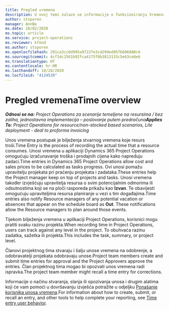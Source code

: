 ```yaml
---
title: Pregled vremena
description: U ovoj temi nalaze se informacije o funkcioniranju Vremena u aplikaciji Dynamics 365 Project Operations.
author: stsporen
manager: AnnBe
ms.date: 10/02/2020
ms.topic: article
ms.service: project-operations
ms.reviewer: kfend
ms.author: stsporen
ms.openlocfilehash: 291ca3cc6d995a9722fe3cd29ded95fb606888c6
ms.sourcegitcommit: 4cf1dc1561b92fca4175f0b3813133c5e63ce8e6
ms.translationtype: HT
ms.contentlocale: hr-HR
ms.lasthandoff: 10/28/2020
ms.locfileid: "4124539"
---
```

# <a name="time-overview"></a><span data-ttu-id="bcefd-103">Pregled vremena</span><span class="sxs-lookup"><span data-stu-id="bcefd-103">Time overview</span></span>

<span data-ttu-id="bcefd-104">_**Odnosi se na:** Project Operations za scenarije temeljene na resursima / bez zaliha, jednostavna implementacija – poslovanje putem predračuna_</span><span class="sxs-lookup"><span data-stu-id="bcefd-104">_**Applies To:** Project Operations for resource/non-stocked based scenarios, Lite deployment - deal to proforma invoicing_</span></span>

<span data-ttu-id="bcefd-105">Unos vremena postupak je bilježenja stvarnog vremena koje resurs troši.</span><span class="sxs-lookup"><span data-stu-id="bcefd-105">Time Entry is the process of recording the actual time that a resource consumes.</span></span> <span data-ttu-id="bcefd-106">Unosi vremena u aplikaciji Dynamics 365 Project Operations omogućuju izračunavanje troška i prodajnih cijena kako napreduju zadaci.</span><span class="sxs-lookup"><span data-stu-id="bcefd-106">Time entries in Dynamics 365 Project Operations allow cost and sales prices to be calculated as tasks progress.</span></span> <span data-ttu-id="bcefd-107">Ovi unosi pomažu upravitelju projekata pri praćenju projekata i zadataka.</span><span class="sxs-lookup"><span data-stu-id="bcefd-107">These entries help the Project manager keep on top of projects and tasks.</span></span> <span data-ttu-id="bcefd-108">Unosi vremena također izvješćuju upravitelja resursa o svim potencijalnim odmorima ili odsutnostima koji se na ploči rasporeda prikažu kao **Izvan**. Te obavijesti omogućuju upraviteljima resursa planiranje u vezi s tim događajima.</span><span class="sxs-lookup"><span data-stu-id="bcefd-108">Time entries also notify Resource managers of any potential vacation or absences that appear on the schedule board as **Out**. These notifications allow the Resource managers to plan around those events.</span></span>

<span data-ttu-id="bcefd-109">Tijekom bilježenja vremena u aplikaciji Project Operations, korisnici mogu pratiti svaku razinu projekta.</span><span class="sxs-lookup"><span data-stu-id="bcefd-109">When recording time in Project Operations, users can track against any level in the project.</span></span> <span data-ttu-id="bcefd-110">To obuhvaća razinu zadatka, sažetka ili projekta.</span><span class="sxs-lookup"><span data-stu-id="bcefd-110">This includes the task, summary, or project level.</span></span>

<span data-ttu-id="bcefd-111">Članovi projektnog tima stvaraju i šalju unose vremena na odobrenje, a odobravatelji projekata odobravaju unose.</span><span class="sxs-lookup"><span data-stu-id="bcefd-111">Project team members create and submit time entries for approval and the Project Approvers approve the entries.</span></span> <span data-ttu-id="bcefd-112">Član projektnog tima mogao bi opozvati unos vremena radi ispravka.</span><span class="sxs-lookup"><span data-stu-id="bcefd-112">The project team member might recall a time entry for corrections.</span></span>

<span data-ttu-id="bcefd-113">Informacije o načinu stvaranja, slanja ili opozivanja unosa i drugim alatima koji će vam pomoći u dovršavanju izvješća potražite u odjeljku [Ponašanje korisnika unosa vremena](ui-behavior-time.md).</span><span class="sxs-lookup"><span data-stu-id="bcefd-113">For information about how to create, submit, or recall an entry, and other tools to help complete your reporting, see [Time entry user behavior](ui-behavior-time.md).</span></span>


